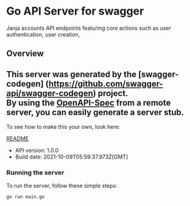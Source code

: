 # Go API Server for swagger

Janja accounts API endpoints featuring core actions such as user authentication, user creation,

## Overview
This server was generated by the [swagger-codegen]
(https://github.com/swagger-api/swagger-codegen) project.  
By using the [OpenAPI-Spec](https://github.com/OAI/OpenAPI-Specification) from a remote server, you can easily generate a server stub.  
-

To see how to make this your own, look here:

[README](https://github.com/swagger-api/swagger-codegen/blob/master/README.md)

- API version: 1.0.0
- Build date: 2021-10-09T05:59:37.973Z[GMT]


### Running the server
To run the server, follow these simple steps:

```
go run main.go
```

